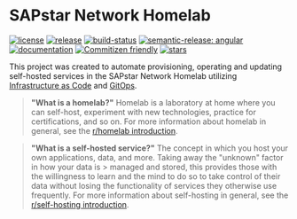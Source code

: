 # SAPstar Network Homelab

[![license](https://img.shields.io/github/license/atraides/homelab?style=flat&logo=gnu&logoColor=white)][webpage-license]
[![release](https://img.shields.io/github/v/tag/atraides/homelab?sort=semver&label=release&logo=semver&logoColor=white)][github-release]
[![build-status](https://img.shields.io/github/actions/workflow/status/atraides/homelab/gh-pages.yml?event=push&logo=GitHub%20Actions&logoColor=white)][github-build]
[![semantic-release: angular](https://img.shields.io/badge/semantic--release-angular-e10079?logo=semantic-release)][webpage-semantic-release]
[![documentation](https://img.shields.io/website?down_color=lightgray&down_message=offline&label=docs&logo=gitbook&logoColor=white&up_message=up&url=https%3A%2F%2Fdocs.sapstar.eu)][webpage-sapstar]
[![Commitizen friendly](https://img.shields.io/badge/commitizen-friendly-brightgreen.svg)][webpage-cz-cli]
[![stars](https://img.shields.io/github/stars/atraides/homelab?logo=github&logoColor=white&color=gold&style=flat)][github-repo]

This project was created to automate provisioning, operating and updating self-hosted services in the SAPstar Network Homelab utilizing [Infrastructure as Code][wiki-iac] and [GitOps][wiki-gitops].

> **"What is a homelab?"**
> Homelab is a laboratory at home where you can self-host, experiment with new technologies, practice for certifications, and so on.
> For more information about homelab in general, see the [r/homelab introduction][wiki-homelab].

<!-- -->
> **"What is a self-hosted service?"**
> The concept in which you host your own applications, data, and more. Taking away the "unknown" factor in how your data is > managed and stored, this provides those with the willingness to learn and the mind to do so to take control of their data without losing the functionality of services they otherwise use frequently.
> For more information about self-hosting in general, see the [r/self-hosting introduction][wiki-selfhosting].

[github-build]: https://github.com/atraides/homelab/actions/workflows/gh-pages.yml
[github-repo]: https://github.com/atraides/homelab
[github-release]: https://github.com/atraides/homelab/releases/tag/v0.1.3
[webpage-cz-cli]: https://commitizen.github.io/cz-cli/
[webpage-license]: https://choosealicense.com/licenses/gpl-3.0/
[webpage-sapstar]: https://docs.sapstar.eu
[webpage-semantic-release]: https://github.com/semantic-release/semantic-release
[wiki-gitops]: https://www.weave.works/technologies/gitops
[wiki-homelab]: https://www.reddit.com/r/homelab/wiki/introduction
[wiki-iac]: https://en.wikipedia.org/wiki/Infrastructure_as_code
[wiki-selfhosting]: https://www.reddit.com/r/selfhosted/wiki/index/#wiki_self-hosting
